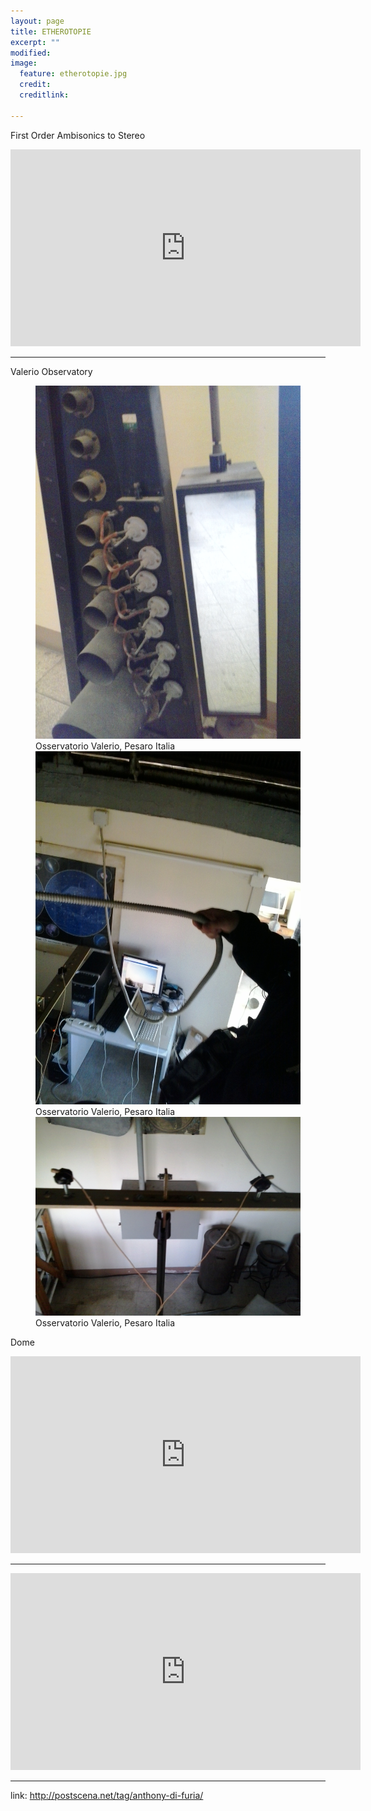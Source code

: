 ```yaml
---
layout: page
title: ETHEROTOPIE
excerpt: ""
modified: 
image:
  feature: etherotopie.jpg
  credit: 
  creditlink: 
  
---
```



First Order Ambisonics to Stereo

<iframe width="560" height="315" src="https://www.youtube.com/embed/tQFToiL1jiU" frameborder="0"> </iframe>

---
Valerio Observatory

<figure>
	<img src="/images/photo_ethero/1.jpg" alt="image">
<figcaption>Osservatorio Valerio, Pesaro Italia</figcaption>
	<img src="/images/photo_ethero/2.jpg" alt="image">
<figcaption>Osservatorio Valerio, Pesaro Italia</figcaption>
	<img src="/images/photo_ethero/3.jpg" alt="image">
<figcaption>Osservatorio Valerio, Pesaro Italia</figcaption>
</figure>

Dome

<iframe width="560" height="315" src="https://www.youtube.com/embed/Gd-bahrTreE" frameborder="0" allowfullscreen></iframe>

---

<iframe width="560" height="315" src="https://www.youtube.com/embed/m1zZTQ2-UfY" frameborder="0" allowfullscreen></iframe>

---

link: http://postscena.net/tag/anthony-di-furia/ 


